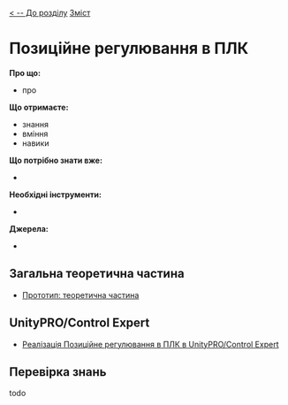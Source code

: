 [< -- До розділу](../README.md)         [Зміст](../../contents.md)

# Позиційне регулювання в ПЛК

**Про що:**

- про 

**Що отримаєте:**

- знання 
- вміння 
- навики 

**Що потрібно знати вже:**

- 

**Необхідні інструменти:**

- 

**Джерела:** 

- 

## Загальна теоретична частина

- [Прототип: теоретична частина](teor.md)

## UnityPRO/Control Expert

- [Реалізація Позиційне регулювання в ПЛК  в UnityPRO/Control Expert](teorun.md)



## Перевірка знань

todo